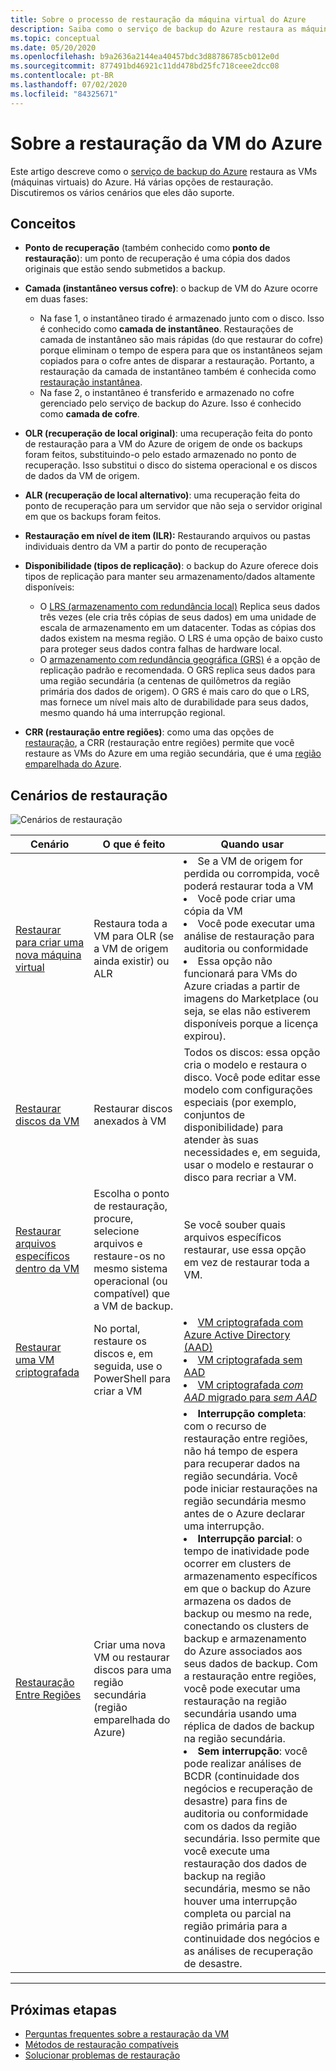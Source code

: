 ```yaml
---
title: Sobre o processo de restauração da máquina virtual do Azure
description: Saiba como o serviço de backup do Azure restaura as máquinas virtuais do Azure
ms.topic: conceptual
ms.date: 05/20/2020
ms.openlocfilehash: b9a2636a2144ea40457bdc3d88786785cb012e0d
ms.sourcegitcommit: 877491bd46921c11dd478bd25fc718ceee2dcc08
ms.contentlocale: pt-BR
ms.lasthandoff: 07/02/2020
ms.locfileid: "84325671"
---
```

# <a name="about-azure-vm-restore"></a>Sobre a restauração da VM do Azure

Este artigo descreve como o [serviço de backup do Azure](https://docs.microsoft.com/azure/backup/backup-overview) restaura as VMs (máquinas virtuais) do Azure. Há várias opções de restauração. Discutiremos os vários cenários que eles dão suporte.

## <a name="concepts"></a>Conceitos

- **Ponto de recuperação** (também conhecido como **ponto de restauração**): um ponto de recuperação é uma cópia dos dados originais que estão sendo submetidos a backup.

- **Camada (instantâneo versus cofre)**: o backup de VM do Azure ocorre em duas fases:

  - Na fase 1, o instantâneo tirado é armazenado junto com o disco. Isso é conhecido como **camada de instantâneo**. Restaurações de camada de instantâneo são mais rápidas (do que restaurar do cofre) porque eliminam o tempo de espera para que os instantâneos sejam copiados para o cofre antes de disparar a restauração. Portanto, a restauração da camada de instantâneo também é conhecida como [restauração instantânea](https://docs.microsoft.com/azure/backup/backup-instant-restore-capability).
  - Na fase 2, o instantâneo é transferido e armazenado no cofre gerenciado pelo serviço de backup do Azure. Isso é conhecido como **camada de cofre**.

- **OLR (recuperação de local original)**: uma recuperação feita do ponto de restauração para a VM do Azure de origem de onde os backups foram feitos, substituindo-o pelo estado armazenado no ponto de recuperação. Isso substitui o disco do sistema operacional e os discos de dados da VM de origem.

- **ALR (recuperação de local alternativo)**: uma recuperação feita do ponto de recuperação para um servidor que não seja o servidor original em que os backups foram feitos.

- **Restauração em nível de item (ILR):** Restaurando arquivos ou pastas individuais dentro da VM a partir do ponto de recuperação

- **Disponibilidade (tipos de replicação)**: o backup do Azure oferece dois tipos de replicação para manter seu armazenamento/dados altamente disponíveis:
  - O [LRS (armazenamento com redundância local)](../storage/common/storage-redundancy-lrs.md) Replica seus dados três vezes (ele cria três cópias de seus dados) em uma unidade de escala de armazenamento em um datacenter. Todas as cópias dos dados existem na mesma região. O LRS é uma opção de baixo custo para proteger seus dados contra falhas de hardware local.
  - O [armazenamento com redundância geográfica (GRS)](../storage/common/storage-redundancy-grs.md) é a opção de replicação padrão e recomendada. O GRS replica seus dados para uma região secundária (a centenas de quilômetros da região primária dos dados de origem). O GRS é mais caro do que o LRS, mas fornece um nível mais alto de durabilidade para seus dados, mesmo quando há uma interrupção regional.

- **CRR (restauração entre regiões)**: como uma das opções de [restauração](https://docs.microsoft.com/azure/backup/backup-azure-arm-restore-vms#restore-options), a CRR (restauração entre regiões) permite que você restaure as VMs do Azure em uma região secundária, que é uma [região emparelhada do Azure](https://docs.microsoft.com/azure/best-practices-availability-paired-regions#what-are-paired-regions).

## <a name="restore-scenarios"></a>Cenários de restauração

![Cenários de restauração ](./media/about-azure-vm-restore/recovery-scenarios.png)

| **Cenário**                                                 | **O que é feito**                                             | **Quando usar**                                              |
| ------------------------------------------------------------ | ------------------------------------------------------------ | ------------------------------------------------------------ |
| [Restaurar para criar uma nova máquina virtual](https://docs.microsoft.com/azure/backup/backup-azure-arm-restore-vms) | Restaura toda a VM para OLR (se a VM de origem ainda existir) ou ALR | <li> Se a VM de origem for perdida ou corrompida, você poderá restaurar toda a VM  <li> Você pode criar uma cópia da VM  <li> Você pode executar uma análise de restauração para auditoria ou conformidade  <li> Essa opção não funcionará para VMs do Azure criadas a partir de imagens do Marketplace (ou seja, se elas não estiverem disponíveis porque a licença expirou). |
| [Restaurar discos da VM](https://docs.microsoft.com/azure/backup/backup-azure-arm-restore-vms#restore-disks) | Restaurar discos anexados à VM                             |  Todos os discos: essa opção cria o modelo e restaura o disco. Você pode editar esse modelo com configurações especiais (por exemplo, conjuntos de disponibilidade) para atender às suas necessidades e, em seguida, usar o modelo e restaurar o disco para recriar a VM. |
| [Restaurar arquivos específicos dentro da VM](https://docs.microsoft.com/azure/backup/backup-azure-restore-files-from-vm) | Escolha o ponto de restauração, procure, selecione arquivos e restaure-os no mesmo sistema operacional (ou compatível) que a VM de backup. |  Se você souber quais arquivos específicos restaurar, use essa opção em vez de restaurar toda a VM. |
| [Restaurar uma VM criptografada](https://docs.microsoft.com/azure/backup/backup-azure-vms-encryption) | No portal, restaure os discos e, em seguida, use o PowerShell para criar a VM | <li> [VM criptografada com Azure Active Directory (AAD)](https://docs.microsoft.com/azure/virtual-machines/windows/disk-encryption-windows-aad)  <li> [VM criptografada sem AAD](https://docs.microsoft.com/azure/virtual-machines/windows/disk-encryption-windows) <li> [VM criptografada *com AAD* migrado para *sem AAD*](https://docs.microsoft.com/azure/virtual-machines/windows/disk-encryption-faq#can-i-migrate-vms-that-were-encrypted-with-an-azure-ad-app-to-encryption-without-an-azure-ad-app) |
| [Restauração Entre Regiões](https://docs.microsoft.com/azure/backup/backup-azure-arm-restore-vms#cross-region-restore) | Criar uma nova VM ou restaurar discos para uma região secundária (região emparelhada do Azure) | <li> **Interrupção completa**: com o recurso de restauração entre regiões, não há tempo de espera para recuperar dados na região secundária. Você pode iniciar restaurações na região secundária mesmo antes de o Azure declarar uma interrupção. <li> **Interrupção parcial**: o tempo de inatividade pode ocorrer em clusters de armazenamento específicos em que o backup do Azure armazena os dados de backup ou mesmo na rede, conectando os clusters de backup e armazenamento do Azure associados aos seus dados de backup. Com a restauração entre regiões, você pode executar uma restauração na região secundária usando uma réplica de dados de backup na região secundária. <li> **Sem interrupção**: você pode realizar análises de BCDR (continuidade dos negócios e recuperação de desastre) para fins de auditoria ou conformidade com os dados da região secundária. Isso permite que você execute uma restauração dos dados de backup na região secundária, mesmo se não houver uma interrupção completa ou parcial na região primária para a continuidade dos negócios e as análises de recuperação de desastre.  |

------





## <a name="next-steps"></a>Próximas etapas

- [Perguntas frequentes sobre a restauração da VM](https://docs.microsoft.com/azure/backup/backup-azure-vm-backup-faq#restore)
- [Métodos de restauração compatíveis](https://docs.microsoft.com/azure/backup/backup-support-matrix-iaas#supported-restore-methods)
- [Solucionar problemas de restauração](https://docs.microsoft.com/azure/backup/backup-azure-vms-troubleshoot#restore)
